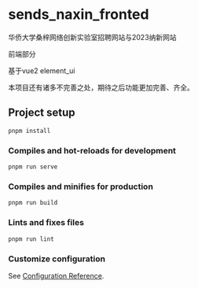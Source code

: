 # sends_naxin_fronted

华侨大学桑梓网络创新实验室招聘网站与2023纳新网站

前端部分

基于vue2 element_ui

本项目还有诸多不完善之处，期待之后功能更加完善、齐全。

## Project setup

```
pnpm install
```

### Compiles and hot-reloads for development
```
pnpm run serve
```

### Compiles and minifies for production
```
pnpm run build
```

### Lints and fixes files
```
pnpm run lint
```

### Customize configuration

See [Configuration Reference](https://cli.vuejs.org/config/).

